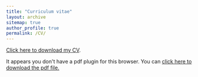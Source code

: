 ```yaml
---
title: "Curriculum vitae"
layout: archive
sitemap: true
author_profile: true
permalink: /CV/
---
```


[Click here to download my CV](/assets/documents/CV.pdf).

<object data="/assets/documents/CV.pdf" type="application/pdf" width="100%" height="70px"> 
  <p>It appears you don't have a pdf plugin for this browser.
  You can <a href="/assets/documents/CV.pdf">click here to download the pdf file.</a></p>  
</object>


